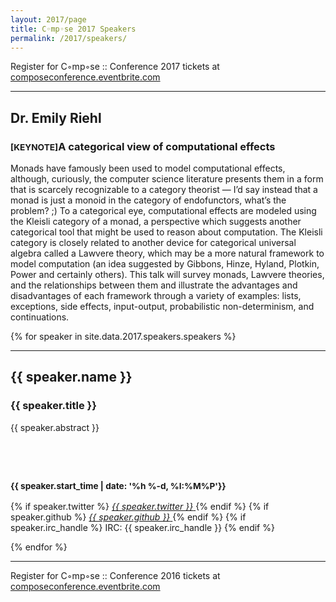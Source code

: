 ```yaml
---
layout: 2017/page
title: C◦mp◦se 2017 Speakers
permalink: /2017/speakers/
---
```


Register for C◦mp◦se :: Conference 2017 tickets at [composeconference.eventbrite.com](http://composeconference.eventbrite.com)

---

<div id="biowrap">
  <div class="container">
  <div class="row">
      <div class="col-lg-8 col-md-8 col-sm-8 col-xs-8">
    <h2>Dr. Emily Riehl</h2>
    <h3><small>[KEYNOTE]</small>A categorical view of computational effects</h3>
    <p>
    Monads have famously been used to model computational effects, although, curiously, the computer science literature presents them in a form that is scarcely recognizable to a category theorist — I’d say instead that a monad is just a monoid in the category of endofunctors, what’s the problem? ;) To a categorical eye, computational effects are modeled using the Kleisli category of a monad, a perspective which suggests another categorical tool that might be used to reason about computation. The Kleisli category is closely related to another device for categorical universal algebra called a Lawvere theory, which may be a more natural framework to model computation (an idea suggested by Gibbons, Hinze, Hyland, Plotkin, Power and certainly others). This talk will survey monads, Lawvere theories, and the relationships between them and illustrate the advantages and disadvantages of each framework through a variety of examples: lists, exceptions, side effects, input-output, probabilistic non-determinism, and continuations.
    </p>
      </div>
  </div><!-- --/row ---->
  </div><!-- --/container ---->
</div>


{% for speaker in site.data.2017.speakers.speakers %}

  <hr>

  <div id="biowrap">
  <div class="container">
  <div class="row">
      <div class="col-lg-8 col-md-8 col-sm-8 col-xs-8">
        <h2>{{ speaker.name }}</h2>
        <h3>{{ speaker.title }}</h3>
        <p>
          {{ speaker.abstract }}
        </p>
      </div>
      <div class="col-lg-4 col-md-4 col-sm-4 col-xs-4">
      <h2>&nbsp;</h2>
      <h3><small>{{ speaker.start_time | date: '%h %-d, %I:%M%P'}}</small></h3>
      <p class="text-centered">
{% if speaker.twitter %}
<a href="http://twitter.com/{{ speaker.twitter }}">
 <i class="fa fa-twitter"> {{ speaker.twitter }}</i>
</a>
{% endif %}
{% if speaker.github %}
<a href="http://github.com/{{ speaker.github }}">
 <i class="fa fa-github"> {{ speaker.github }}</i>
</a>
{% endif %}
{% if speaker.irc_handle %}
IRC: {{ speaker.irc_handle }}</i>
{% endif %}
</p>
</div>
</div><!-- --/row ---->
</div><!-- --/container ---->
</div>
{% endfor %}

---

Register for C◦mp◦se :: Conference 2016 tickets at [composeconference.eventbrite.com](http://composeconference.eventbrite.com)
